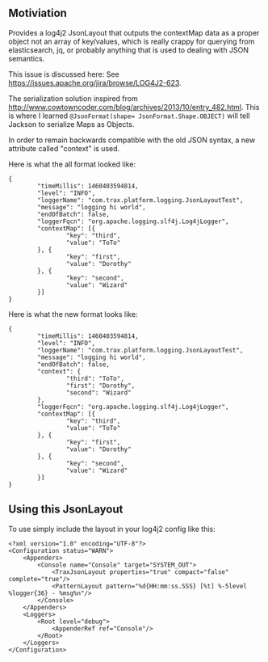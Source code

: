 ## Motiviation

Provides a log4j2 JsonLayout that outputs the contextMap data as a proper object not an array of key/values, which is really crappy for querying from elasticsearch, jq, or probably anything that is used to dealing with JSON semantics.  

This issue is discussed here: See https://issues.apache.org/jira/browse/LOG4J2-623.  

The serialization solution inspired from http://www.cowtowncoder.com/blog/archives/2013/10/entry_482.html.  This is where I learned `@JsonFormat(shape= JsonFormat.Shape.OBJECT)` will tell  Jackson to serialize Maps as Objects.

In order to remain backwards compatible with the old JSON syntax, a new attribute called "context" is used.  

Here is what the all format looked like:

```
{
        "timeMillis": 1460403594814,
        "level": "INFO",
        "loggerName": "com.trax.platform.logging.JsonLayoutTest",
        "message": "logging hi world",
        "endOfBatch": false,
        "loggerFqcn": "org.apache.logging.slf4j.Log4jLogger",
        "contextMap": [{
                "key": "third",
                "value": "ToTo"
        }, {
                "key": "first",
                "value": "Dorothy"
        }, {
                "key": "second",
                "value": "Wizard"
        }]
}
``` 

Here is what the new format looks like:

```
{
        "timeMillis": 1460403594814,
        "level": "INFO",
        "loggerName": "com.trax.platform.logging.JsonLayoutTest",
        "message": "logging hi world",
        "endOfBatch": false,
        "context": {
                "third": "ToTo",
                "first": "Dorothy",
                "second": "Wizard"
        },
        "loggerFqcn": "org.apache.logging.slf4j.Log4jLogger",
        "contextMap": [{
                "key": "third",
                "value": "ToTo"
        }, {
                "key": "first",
                "value": "Dorothy"
        }, {
                "key": "second",
                "value": "Wizard"
        }]
}
```

##  Using this JsonLayout

To use simply include the layout in your log4j2 config like this:

```
<?xml version="1.0" encoding="UTF-8"?>
<Configuration status="WARN">
    <Appenders>
        <Console name="Console" target="SYSTEM_OUT">
            <TraxJsonLayout properties="true" compact="false" complete="true"/>
            <PatternLayout pattern="%d{HH:mm:ss.SSS} [%t] %-5level %logger{36} - %msg%n"/>
        </Console>
    </Appenders>
    <Loggers>
        <Root level="debug">
            <AppenderRef ref="Console"/>
        </Root>
    </Loggers>
</Configuration>
```
